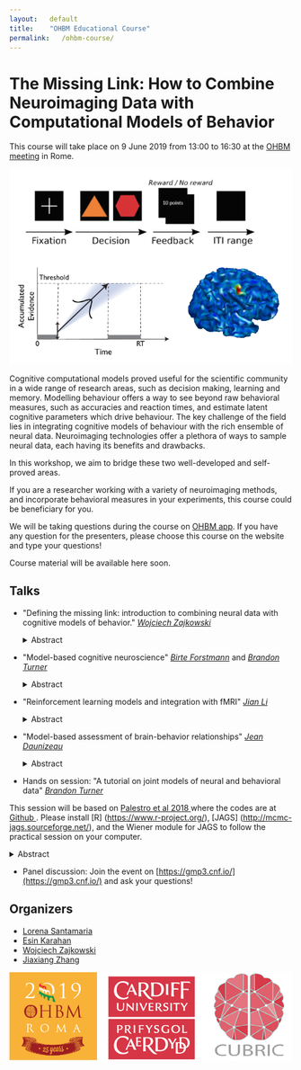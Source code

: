 ```yaml
---
layout:   default
title:    "OHBM Educational Course"
permalink:   /ohbm-course/
---
```


# The Missing Link: How to Combine Neuroimaging Data with Computational Models of Behavior

This course will take place on 9 June 2019 from 13:00 to 16:30 at the [OHBM meeting](https://www.humanbrainmapping.org/i4a/pages/index.cfm?pageid=3920) in Rome.

![image](/images/im.png)

Cognitive computational models proved useful for the scientific community in a wide range of research areas, such as decision making, learning and memory. Modelling behaviour offers a way to see beyond raw behavioral measures, such as accuracies and reaction times, and estimate latent cognitive parameters which drive behaviour. The key challenge of the field lies in integrating cognitive models of behaviour with the rich ensemble of neural data. Neuroimaging technologies offer a plethora of ways to sample neural data, each having its benefits and drawbacks. 

In this workshop, we aim to bridge these two well-developed and self-proved areas. 

If you are a researcher working with a variety of neuroimaging methods, and incorporate behavioral measures in your experiments, this course could be beneficiary for you. 

We will be taking questions during the course on [OHBM app](https://gmp3.cnf.io/). If you have any question for the presenters, please choose this course on the website and type your questions!

Course material will be available here soon.

## Talks

- "Defining the missing link: introduction to combining neural data with cognitive models of behavior." <i> <a href="https://ccbrain.org/people/wojciech_zajkowski/index.html"> Wojciech Zajkowski</a> </i>
  <details><summary> Abstract </summary>
  <p> In recent years, the amount of neuroimaging data we collect has been growing in an exponential fashion. Due to this, the issue of   developing methods that aid in drawing meaningful conclusions from large and rich (often multimodal) datasets has gained paramount       importance. This talk will consist of three segments. I will start by providing an overview of the purpose of using cognitive models     of behavior and how can they be utilized together with brain data, using models such as Drift-Diffusion Model or Linear Ballistic       Accumulator as examples. I will then explain the nature of the linking problem. Using the Marr’s levels of analysis framework, I will   go through the rationale behind why is it crucial for our understanding of brain and behavior. Finally, I will introduce different       methods of dealing with the problem: from a simple correlation to recently developed frameworks, such as joint modelling, which         utilize  the covariability of neural and behavioural data to draw meaningful conclusions. </p> </details>


- "Model-based cognitive neuroscience" <i> <a href="http://www.birteforstmann.com/"> Birte Forstmann</a></i> and <i><a href="https://turner-mbcn.com/people/"> Brandon Turner</a> </i>
  <details><summary> Abstract </summary><p>
  Cognitive neuroscientists study how the brain implements particular cognitive processes such as perception, learning, and decision-     making. Traditional approaches in which experiments are designed to target a specific cognitive process have been supplemented by two   recent innovations. First, formal cognitive models can decompose observed behavioral data into multiple latent cognitive processes,     allowing brain measurements to be associated with a particular cognitive process more precisely and more confidently. Second,           cognitive neuroscience can provide additional data to inform the development of formal cognitive models, providing greater constraint   than behavioral data alone. We argue that these fields are mutually dependent; not only can models guide neuroscientific endeavors,     but understanding neural mechanisms can provide key insights into formal models of cognition.  </p> </details>

- "Reinforcement learning models and integration with fMRI" <i><a href="http://www.psy.pku.edu.cn/english/people/faculty/professor/267657.htm"> Jian Li</a></i>
  <details> <summary> Abstract</summary>
  <p> Reinforcement learning (RL) has witnessed its wide application in cognitive sciences in the past decades. In this session I will      briefly introduce different RL models used in cognitive neuroscience/psychology research and how they can be integrated with fMRI        techniques to better understand the computations that brain carries out during learning and inference. </p> </details>

- "Model-based assessment of brain-behavior relationships" <i> <a href="https://sites.google.com/site/jeandaunizeauswebsite/"> Jean Daunizeau</a> </i> 
   <details> <summary> Abstract </summary>
   <p> Functional outcomes (e.g., subjective percepts, emotions, memory retrievals, decisions, etc...) are partly determined by external stimuli and/or cues. But they may also be strongly influenced by (trial-by-trial) uncontrolled variations in brain responses to incoming information. In turn, this variability may provide critical information regarding how behaviourally relevant inputs are eventually transformed into functional outcomes. Assessing brain-behavior relationships thus requires considering the (possibly nonlinear and stochastic) impact of biological constraints of input-output transformations in the brain. In this talk, I will review    the portfolio of existing approaches to decomposing the brain's transformation of stimuli into behavioural outcomes, in terms of the    relative contribution of brain regions and their connections. In particular, I will highlight three novel techniques, namely: mass      mediation analysis, artificial neural network modelling, and behavioral DCM (dynamic causal modelling). The aim here is for attendees    to understand the strengths and weaknesses of each approach in turn, as well as gain practical know-how regarding how to perform such analyses. </p> </details>

- Hands on session: "A tutorial on joint models of neural and behavioral data" <i><a href="https://turner-mbcn.com/people/"> Brandon Turner</a> </i>

This session will be based on <a href="https://www.sciencedirect.com/science/article/pii/S0022249617301335"> Palestro et al 2018 </a> where the codes are at <a href="https://github.com/MbCN-lab/joint-modeling-tutorial"> Github </a>.
Please install [R] (https://www.r-project.org/), [JAGS] (http://mcmc-jags.sourceforge.net/), and the Wiener module for JAGS to follow the practical session on your computer.

  <details> <summary> Abstract </summary>
  <p> A growing synergy between the fields of cognitive neuroscience and mathematical psychology has sparked the development of several unique statistical approaches exploiting the benefits of both disciplines (Turner, Forstmann et al., 2017). One approach in particular, called joint modeling, attempts to model the covariation between the parameters of "submodels" intended to capture important patterns in each stream of data. Joint models present an interesting opportunity to transcend conventional levels of analyses (e.g., Marr’s hierarchy; Marr, 1982) by providing fully integrative models (Love, 2015). In this talk, we provide a tutorial   of two flavors of joint models — the Directed and Covariance approaches. Computational procedures have been developed to apply these approaches to a number of cognitive tasks, yet neither have been made accessible to a wider audience. Here, we provide a step-by-step walkthrough on how to develop submodels of each stream of data, as well as how to link the important model parameters to form one cohesive model. For convenience, we provide code that uses the Just Another Gibbs Sampler (Plummer, 2003) software to perform estimation of the model parameters. 
    </p> </details>

- Panel discussion: Join the event on [https://gmp3.cnf.io/](https://gmp3.cnf.io/) and ask your questions!


## Organizers

- [Lorena Santamaria](http://www.cardiff.ac.uk/people/view/1253591-santamaria-lorena)
- [Esin Karahan](https://www.cardiff.ac.uk/people/view/1216230-karahan-esin)
- [Wojciech Zajkowski](https://ccbrain.org/people/wojciech_zajkowski/index.html) 
- [Jiaxiang Zhang](https://www.cardiff.ac.uk/people/view/zhangj73.php)

![OHBM](/images/hbm-all.png)
